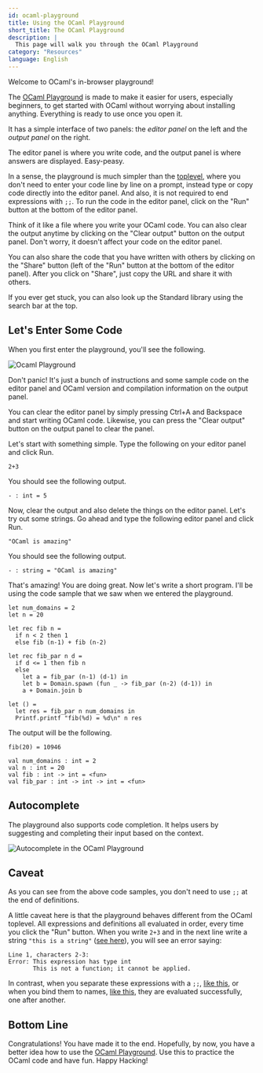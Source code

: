 ```yaml
---
id: ocaml-playground
title: Using the OCaml Playground
short_title: The OCaml Playground
description: |
  This page will walk you through the OCaml Playground
category: "Resources"
language: English
---
```


Welcome to OCaml's in-browser playground!

The [OCaml Playground](https://ocaml.org/play) is made to make it easier for users, especially beginners, to get started with OCaml without worrying about installing anything. Everything is ready to use once you open it.

It has a simple interface of two panels: the _editor panel_ on the left and the _output panel_ on the right.

The editor panel is where you write code, and the output panel is where answers are displayed. Easy-peasy.

In a sense, the playground is much simpler than the [toplevel](https://ocaml.org/docs/toplevel-introduction), where you don't need to enter your code line by line on a prompt, instead type or copy code directly into the editor panel. And also, it is not required to end expressions with `;;`. To run the code in the editor panel, click on the "Run" button at the bottom of the editor panel.

Think of it like a file where you write your OCaml code. You can also clear the output anytime by clicking on the "Clear output" button on the output panel. Don't worry, it doesn't affect your code on the editor panel.

You can also share the code that you have written with others by clicking on the "Share" button (left of the "Run" button at the bottom of the editor panel). After you click on "Share", just copy the URL and share it with others.

If you ever get stuck, you can also look up the Standard library using the search bar at the top.

## Let's Enter Some Code

When you first enter the playground, you'll see the following.

![Ocaml Playground](/media/tutorials/get-started/playground.png)

Don't panic! It's just a bunch of instructions and some sample code on the editor panel and OCaml version and compilation information on the output panel.

You can clear the editor panel by simply pressing Ctrl+A and Backspace and start writing OCaml code. Likewise, you can press the "Clear output" button on the output panel to clear the panel.

Let's start with something simple. Type the following on your editor panel and click Run.

```
2+3
```

You should see the following output.

`- : int = 5`

Now, clear the output and also delete the things on the editor panel. Let's try out some strings. Go ahead and type the following editor panel and click Run.

```
"OCaml is amazing"
```

You should see the following output.

`- : string = "OCaml is amazing"`

That's amazing! You are doing great. Now let's write a short program. I'll be using the code sample that we saw when we entered the playground.

```
let num_domains = 2
let n = 20

let rec fib n =
  if n < 2 then 1
  else fib (n-1) + fib (n-2)

let rec fib_par n d =
  if d <= 1 then fib n
  else
    let a = fib_par (n-1) (d-1) in
    let b = Domain.spawn (fun _ -> fib_par (n-2) (d-1)) in
    a + Domain.join b

let () =
  let res = fib_par n num_domains in
  Printf.printf "fib(%d) = %d\n" n res
```

The output will be the following.

```
fib(20) = 10946

val num_domains : int = 2
val n : int = 20
val fib : int -> int = <fun>
val fib_par : int -> int -> int = <fun>
```

## Autocomplete

The playground also supports code completion. It helps users by suggesting and completing their input based on the context.

![Autocomplete in the OCaml Playground](/media/tutorials/get-started/playground-autocomplete.png)

## Caveat

As you can see from the above code samples, you don't need to use `;;` at the end of definitions.

A little caveat here is that the playground behaves different from the OCaml toplevel.
All expressions and definitions all evaluated in order, every time you click the "Run" button.
When you write `2+3` and in the next line write a string `"this is a string"` ([see here](/play#code=MiszCiJ0aGlzIGlzIGEgc3RyaW5nIg%3D%3D)), you will see an error saying:

```
Line 1, characters 2-3:
Error: This expression has type int
       This is not a function; it cannot be applied.
```

In contrast, when you separate these expressions with a `;;`, [like this](/play#code=MiszOzsKInRoaXMgaXMgYSBzdHJpbmci), or when you bind them to names, [like this](/play#code=bGV0IHggPSAyKzMKbGV0IHkgPSAidGhpcyBpcyBhIHN0cmluZyI%3D), they are evaluated successfully, one after another.

## Bottom Line

Congratulations! You have made it to the end. Hopefully, by now, you have a better idea how to use the [OCaml Playground](/play). Use this to practice the OCaml code and have fun. Happy Hacking!
